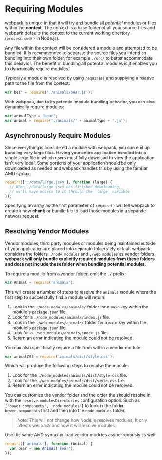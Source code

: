 # Requiring Modules

webpack is unique in that it will try and bundle all _potential_ modules or files within the **context**. The context is a base folder of all your source files and webpack defaults the context to the current working directory (`process.cwd()` in Node.js).

Any file within the context will be considered a module and attempted to be bundled. It is recommended to separate the source files you intend on bundling into their own folder, for example `./src/` to better accommodate this behavior. The benefit of bundling all potential modules is it enables you to dynamically require modules.

Typically a module is resolved by using `require()` and supplying a relative path to the file from the context:

```js
var bear = require('./animals/bear.js');
```

With webpack, due to its potential module bundling behavior, you can also dynamically require modules:

```js
var animalType = 'bear';
var animal = require('./animals/' + animalType + '.js');
```

## Asynchronously Require Modules

Since everything is considered a module with webpack, you can end up bundling very large files. Having your entire application bundled into a single large file in which users must fully download to view the application isn't very ideal. Some portions of your application should be only downloaded as needed and webpack handles this by using the familiar AMD syntax:

```js
require(['./data/large.json'], function (large) {
  // When ./data/large.json has finished downloading,
  // we'll have access to it through the `large` variable
});
```

Specifying an array as the first parameter of `require()` will tell webpack to create a new **chunk** or bundle file to load those modules in a separate network request.

## Resolving Vendor Modules

Vendor modules, third party modules or modules being maintained outside of your application are placed into separate folders. By default webpack considers the folders `./node_modules` and `./web_modules` as vendor folders. **webpack will only bundle explicitly required modules from these folders and does not include these folder when bundling potential modules.**

To require a module from a vendor folder, omit the `./` prefix:

```js
var Animal = require('animals');
```

This will create a number of steps to resolve the `animals` module where the first step to successfully find a module will return:

1. Look in the `./node_modules/animals/` folder for a `main` key within the module's `package.json` file.
1. Look for a `./node_modules/animals/index.js` file.
1. Look in the `./web_modules/animals/` folder for a `main` key within the module's `package.json` file.
1. Look for a `./web_modules/animals/index.js` file.
1. Return an error indicating the module could not be resolved.

You can also specifically require a file from within a vendor module:

```js
var animalCSS = require('animals/dist/style.css');
```

Which will produce the following steps to resolve the module:

1. Look for the `./node_modules/animals/dist/style.css` file.
1. Look for the `./web_modules/animals/dist/style.css` file.
1. Return an error indicating the module could not be resolved.

You can customize the vendor folder and the order the should resolve in with the `resolve.modulesDirectories` configuration option. Such as `['bower_components', 'node_modules']` to look in the folder `bower_components` first and then into the `node_modules` folder.

> Note: This will not change how Node.js resolves modules. It only affects webpack and how it will resolve modules.

Use the same AMD syntax to load vendor modules asynchronously as well:

```js
require(['animals'], function (Animal) {
  var bear = new Animal('bear');
});
```
